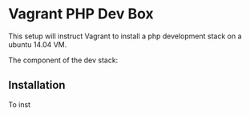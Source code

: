 # Vagrant PHP Dev Box

This setup will instruct Vagrant to install a php development stack on a ubuntu 14.04 VM.

The component of the dev stack:


## Installation

To inst
